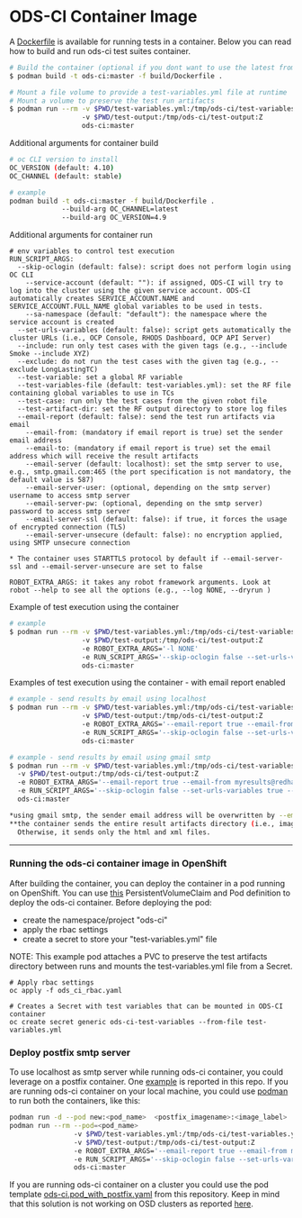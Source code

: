 # ODS-CI Container Image

A [Dockerfile](Dockerfile) is available for running tests in a container. Below you can read how to build and run ods-ci test suites container.

```bash
# Build the container (optional if you dont want to use the latest from quay.io/odsci)
$ podman build -t ods-ci:master -f build/Dockerfile .

# Mount a file volume to provide a test-variables.yml file at runtime
# Mount a volume to preserve the test run artifacts
$ podman run --rm -v $PWD/test-variables.yml:/tmp/ods-ci/test-variables.yml:Z
                  -v $PWD/test-output:/tmp/ods-ci/test-output:Z
                  ods-ci:master
```
Additional arguments for container build
```bash
# oc CLI version to install
OC_VERSION (default: 4.10)
OC_CHANNEL (default: stable)

# example
podman build -t ods-ci:master -f build/Dockerfile .
             --build-arg OC_CHANNEL=latest
             --build-arg OC_VERSION=4.9

```
Additional arguments for container run
```
# env variables to control test execution
RUN_SCRIPT_ARGS:
  --skip-oclogin (default: false): script does not perform login using OC CLI
    --service-account (default: ""): if assigned, ODS-CI will try to log into the cluster using the given service account. ODS-CI automatically creates SERVICE_ACCOUNT.NAME and SERVICE_ACCOUNT.FULL_NAME global variables to be used in tests.
    --sa-namespace (default: "default"): the namespace where the service account is created
  --set-urls-variables (default: false): script gets automatically the cluster URLs (i.e., OCP Console, RHODS Dashboard, OCP API Server)
  --include: run only test cases with the given tags (e.g., --include Smoke --include XYZ)
  --exclude: do not run the test cases with the given tag (e.g., --exclude LongLastingTC)
  --test-variable: set a global RF variable
  --test-variables-file (default: test-variables.yml): set the RF file containing global variables to use in TCs
  --test-case: run only the test cases from the given robot file
  --test-artifact-dir: set the RF output directory to store log files
  --email-report (default: false): send the test run artifacts via email
    --email-from: (mandatory if email report is true) set the sender email address
    --email-to: (mandatory if email report is true) set the email address which will receive the result artifacts
    --email-server (default: localhost): set the smtp server to use, e.g., smtp.gmail.com:465 (the port specification is not mandatory, the default value is 587)
    --email-server-user: (optional, depending on the smtp server) username to access smtp server
    --email-server-pw: (optional, depending on the smtp server) password to access smtp server
    --email-server-ssl (default: false): if true, it forces the usage of encrypted connection (TLS)
    --email-server-unsecure (default: false): no encryption applied, using SMTP unsecure connection

* The container uses STARTTLS protocol by default if --email-server-ssl and --email-server-unsecure are set to false

ROBOT_EXTRA_ARGS: it takes any robot framework arguments. Look at robot --help to see all the options (e.g., --log NONE, --dryrun )
```

Example of test execution using the container
```bash
# example
$ podman run --rm -v $PWD/test-variables.yml:/tmp/ods-ci/test-variables.yml:Z
                  -v $PWD/test-output:/tmp/ods-ci/test-output:Z
                  -e ROBOT_EXTRA_ARGS='-l NONE'
                  -e RUN_SCRIPT_ARGS='--skip-oclogin false --set-urls-variables true --include Smoke'
                  ods-ci:master
```

Examples of test execution using the container - with email report enabled
```bash
# example - send results by email using localhost
$ podman run --rm -v $PWD/test-variables.yml:/tmp/ods-ci/test-variables.yml:Z
                  -v $PWD/test-output:/tmp/ods-ci/test-output:Z
                  -e ROBOT_EXTRA_ARGS='--email-report true --email-from myresults@redhat.com --email-to mymail@redhat.com'
                  -e RUN_SCRIPT_ARGS='--skip-oclogin false --set-urls-variables true --include Smoke'
                  ods-ci:master
```
```bash
# example - send results by email using gmail smtp
$ podman run --rm -v $PWD/test-variables.yml:/tmp/ods-ci/test-variables.yml:Z
  -v $PWD/test-output:/tmp/ods-ci/test-output:Z
  -e ROBOT_EXTRA_ARGS='--email-report true --email-from myresults@redhat.com --email-to mymail@redhat.com  --email-server smtp.gmail.com:587 --email-server-user mymail@redhat.com  --email-server-pw <password>'
  -e RUN_SCRIPT_ARGS='--skip-oclogin false --set-urls-variables true --include Smoke'
  ods-ci:master

*using gmail smtp, the sender email address will be overwritten by --email-server-user
**the container sends the entire result artifacts directory (i.e., images plus html/xml reports) only if the overall size is less than 20MB.
  Otherwise, it sends only the html and xml files.
```
****
### Running the ods-ci container image in OpenShift

After building the container, you can deploy the container in a pod running on OpenShift. You can use [this](./ods-ci.pod.yaml) PersistentVolumeClaim and Pod definition to deploy the ods-ci container.
Before deploying the pod:
- create the namespace/project "ods-ci"
- apply the rbac settings
- create a secret to store your "test-variables.yml" file

NOTE: This example pod attaches a PVC to preserve the test artifacts directory between runs and mounts the test-variables.yml file from a Secret.

```
# Apply rbac settings
oc apply -f ods_ci_rbac.yaml

# Creates a Secret with test variables that can be mounted in ODS-CI container
oc create secret generic ods-ci-test-variables --from-file test-variables.yml
```

### Deploy postfix smtp server
To use localhost as smtp server while running ods-ci container, you could leverage on a postfix container. One [example](./Dockerfile_smtpserver) is reported in this repo.
If you are running ods-ci container on your local machine, you could use [podman](https://developers.redhat.com/blog/2019/01/15/podman-managing-containers-pods) to run both the containers, like this:
```bash
podman run -d --pod new:<pod_name>  <postfix_imagename>:<image_label>
podman run --rm --pod=<pod_name>
                -v $PWD/test-variables.yml:/tmp/ods-ci/test-variables.yml:Z
                -v $PWD/test-output:/tmp/ods-ci/test-output:Z
                -e ROBOT_EXTRA_ARGS='--email-report true --email-from myresults@redhat.com --email-to mymail@redhat.com'
                -e RUN_SCRIPT_ARGS='--skip-oclogin false --set-urls-variables true --include Smoke'
                ods-ci:master

```
If you are running ods-ci container on a cluster you could use the pod template [ods-ci.pod_with_postfix.yaml](./ods-ci.pod_with_postfix.yaml) from this repository.
Keep in mind that this solution is not working on OSD clusters as reported [here](https://access.redhat.com/solutions/880233).

